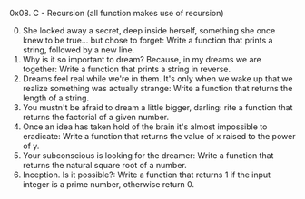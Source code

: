 0x08. C - Recursion
(all function makes use of recursion)

0. She locked away a secret, deep inside herself, something she once knew to be true... but chose to forget: Write a function that prints a string, followed by a new line.
1. Why is it so important to dream? Because, in my dreams we are together: Write a function that prints a string in reverse.
2. Dreams feel real while we're in them. It's only when we wake up that we realize something was actually strange: Write a function that returns the length of a string.
3. You mustn't be afraid to dream a little bigger, darling: rite a function that returns the factorial of a given number.
4. Once an idea has taken hold of the brain it's almost impossible to eradicate: Write a function that returns the value of x raised to the power of y.
5. Your subconscious is looking for the dreamer: Write a function that returns the natural square root of a number.
6. Inception. Is it possible?: Write a function that returns 1 if the input integer is a prime number, otherwise return 0.
